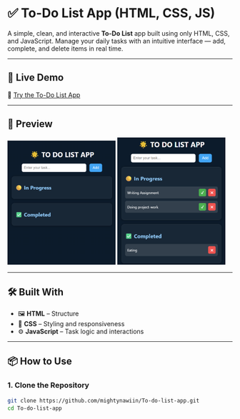 # ✅ To-Do List App (HTML, CSS, JS)

A simple, clean, and interactive **To-Do List** app built using only HTML, CSS, and JavaScript. Manage your daily tasks with an intuitive interface — add, complete, and delete items in real time.

---

## 🚀 Live Demo

🔗 [Try the To-Do List App](#)  
<!-- Replace # with your GitHub Pages link if deployed -->

---

## 📸 Preview

<p float="left">
  <img src="https://raw.githubusercontent.com/mightynawiin/To-do-list-app/main/Screenshot%202025-05-29%20132927.png" width="48%" />
  <img src="https://raw.githubusercontent.com/mightynawiin/To-do-list-app/main/Screenshot%202025-05-29%20133044.png" width="48%" />
</p>

---

## 🛠️ Built With

- 🖼️ **HTML** – Structure  
- 🎨 **CSS** – Styling and responsiveness  
- ⚙️ **JavaScript** – Task logic and interactions

---

## 📦 How to Use

### 1. Clone the Repository

```bash
git clone https://github.com/mightynawiin/To-do-list-app.git
cd To-do-list-app
